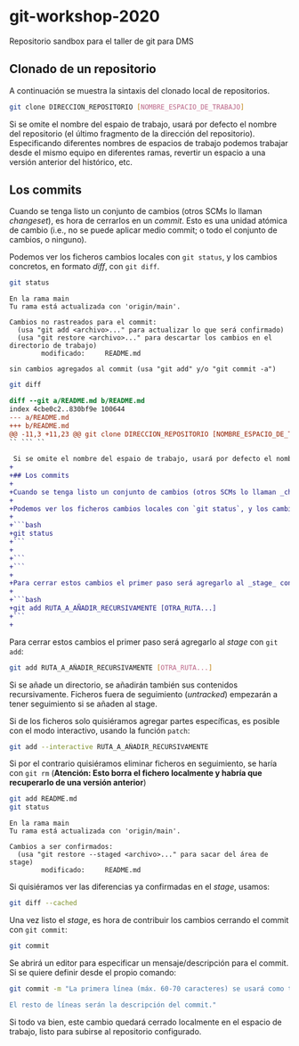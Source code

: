 # git-workshop-2020

Repositorio sandbox para el taller de git para DMS

## Clonado de un repositorio

A continuación se muestra la sintaxis del clonado local de repositorios.

```bash
git clone DIRECCION_REPOSITORIO [NOMBRE_ESPACIO_DE_TRABAJO]
```

Si se omite el nombre del espaio de trabajo, usará por defecto el nombre del repositorio (el último fragmento de la dirección del repositorio). Especificando diferentes nombres de espacios de trabajo podemos trabajar desde el mismo equipo en diferentes ramas, revertir un espacio a una versión anterior del histórico, etc.

## Los commits

Cuando se tenga listo un conjunto de cambios (otros SCMs lo llaman _changeset_), es hora de cerrarlos en un _commit_. Esto es una unidad atómica de cambio (i.e., no se puede aplicar medio commit; o todo el conjunto de cambios, o ninguno).

Podemos ver los ficheros cambios locales con `git status`, y los cambios concretos, en formato _diff_, con `git diff`.

```bash
git status
```

```
En la rama main
Tu rama está actualizada con 'origin/main'.

Cambios no rastreados para el commit:
  (usa "git add <archivo>..." para actualizar lo que será confirmado)
  (usa "git restore <archivo>..." para descartar los cambios en el directorio de trabajo)
        modificado:     README.md

sin cambios agregados al commit (usa "git add" y/o "git commit -a")
```

```bash
git diff
```

```diff
diff --git a/README.md b/README.md
index 4cbe0c2..830bf9e 100644
--- a/README.md
+++ b/README.md
@@ -11,3 +11,23 @@ git clone DIRECCION_REPOSITORIO [NOMBRE_ESPACIO_DE_TRABAJO]
`` ``` ``
 
 Si se omite el nombre del espaio de trabajo, usará por defecto el nombre del repositorio (el último fragmento de la dirección del repositorio). Especificando diferentes nombres de espacios de trabajo podemos trabajar desde el mismo equipo en diferentes ramas, revertir un espacio a una versión anterior del histórico, etc.
+
+## Los commits
+
+Cuando se tenga listo un conjunto de cambios (otros SCMs lo llaman _changeset_), es hora de cerrarlos en un _commit_. Esto es una unidad atómica de cambio (i.e., no se puede aplicar medio commit; o todo el conjunto de cambios, o ninguno).
+
+Podemos ver los ficheros cambios locales con `git status`, y los cambios concretos, en formato _diff_, con `git diff`.
+
+```bash
+git status
+```
+
+```
+```
+
+Para cerrar estos cambios el primer paso será agregarlo al _stage_ con `git add`:
+
+```bash
+git add RUTA_A_AÑADIR_RECURSIVAMENTE [OTRA_RUTA...]
+```
+
```

Para cerrar estos cambios el primer paso será agregarlo al _stage_ con `git add`:

```bash
git add RUTA_A_AÑADIR_RECURSIVAMENTE [OTRA_RUTA...]
```

Si se añade un directorio, se añadirán también sus contenidos recursivamente. Ficheros fuera de seguimiento (_untracked_) empezarán a tener seguimiento si se añaden al stage.

Si de los ficheros solo quisiéramos agregar partes específicas, es posible con el modo interactivo, usando la función `patch`:

```bash
git add --interactive RUTA_A_AÑADIR_RECURSIVAMENTE
```

Si por el contrario quisiéramos eliminar ficheros en seguimiento, se haría con `git rm` (**Atención: Esto borra el fichero localmente y habría que recuperarlo de una versión anterior**)

```bash
git add README.md
git status
```

```
En la rama main
Tu rama está actualizada con 'origin/main'.

Cambios a ser confirmados:
  (usa "git restore --staged <archivo>..." para sacar del área de stage)
        modificado:     README.md
```

Si quisiéramos ver las diferencias ya confirmadas en el _stage_, usamos:

```bash
git diff --cached
```

Una vez listo el _stage_, es hora de contribuir los cambios cerrando el commit con `git commit`:

```bash
git commit
```

Se abrirá un editor para especificar un mensaje/descripción para el commit. Si se quiere definir desde el propio comando:

```bash
git commit -m "La primera línea (máx. 60-70 caracteres) se usará como título

El resto de líneas serán la descripción del commit."
```

Si todo va bien, este cambio quedará cerrado localmente en el espacio de trabajo, listo para subirse al repositorio configurado.
